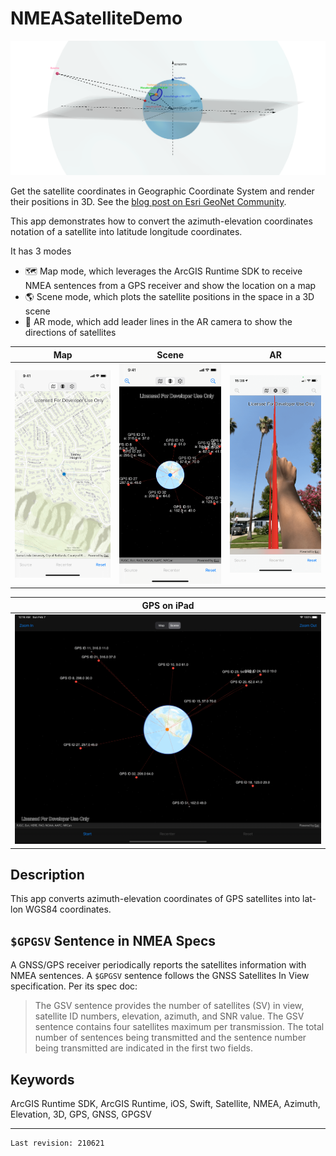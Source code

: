 # NMEASatelliteDemo

![Satellites](title-image.png)

Get the satellite coordinates in Geographic Coordinate System and render their positions in 3D. See the [blog post on Esri GeoNet Community](https://community.esri.com/t5/arcgis-runtime-sdks-blog/positions-of-gps-satellites-in-3d/ba-p/1070293).

This app demonstrates how to convert the azimuth-elevation coordinates notation of a satellite into latitude longitude coordinates.

It has 3 modes

- 🗺 Map mode, which leverages the ArcGIS Runtime SDK to receive NMEA sentences from a GPS receiver and show the location on a map
- 🌎 Scene mode, which plots the satellite positions in the space in a 3D scene
- 🔭 AR mode, which add leader lines in the AR camera to show the directions of satellites

|Map|Scene|AR|
|-|-|-|
|![map](screenshots/map.png)|![scene](screenshots/scene.png)|![AR](screenshots/AR.png)|

|GPS on iPad|
|-|
|![GPS satellites in 3D](screenshots/GPS.png)|

## Description

This app converts azimuth-elevation coordinates of GPS satellites into lat-lon WGS84 coordinates.

## `$GPGSV` Sentence in NMEA Specs

A GNSS/GPS receiver periodically reports the satellites information with NMEA sentences. A `$GPGSV` sentence follows the GNSS Satellites In View specification. Per its spec doc:

> The GSV sentence provides the number of satellites (SV) in view, satellite ID numbers, elevation,
azimuth, and SNR value. The GSV sentence contains four satellites maximum per transmission. The
total number of sentences being transmitted and the sentence number being transmitted are indicated in
the first two fields.

## Keywords

ArcGIS Runtime SDK, ArcGIS Runtime, iOS, Swift, Satellite, NMEA, Azimuth, Elevation, 3D, GPS, GNSS, GPGSV

---

```txt
Last revision: 210621
```
